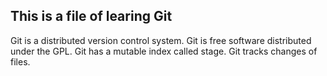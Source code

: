 ## This is a file of learing Git
Git is a distributed version control system.
Git is free software distributed under the GPL.
Git has a mutable index called stage.
Git tracks changes of files.
